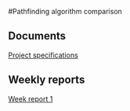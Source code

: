 #Pathfinding algorithm comparison

## Documents

[Project specifications](documents/projectspecifications.md)

## Weekly reports

[Week report 1](documents/weekreport1.md)
